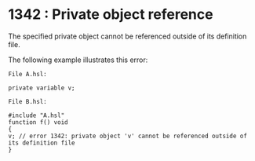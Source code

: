 # 1342 : Private object reference

&#x20;The specified private object cannot be referenced outside of its definition file.

&#x20;

The following example illustrates this error:

```
File A.hsl:
 
private variable v;
 
File B.hsl:
 
#include "A.hsl"
function f() void
{
v; // error 1342: private object 'v' cannot be referenced outside of its definition file
} 
```

